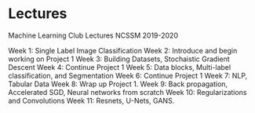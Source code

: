 # Lectures
Machine Learning Club Lectures NCSSM 2019-2020

Week 1: Single Label Image Classification
Week 2: Introduce and begin working on Project 1
Week 3: Building Datasets, Stochaistic Gradient Descent
Week 4: Continue Project 1
Week 5: Data blocks, Multi-label classification, and Segmentation
Week 6: Continue Project 1
Week 7: NLP, Tabular Data
Week 8: Wrap up Project 1.
Week 9: Back propagation, Accelerated SGD, Neural networks from scratch
Week 10: Regularizations and Convolutions
Week 11: Resnets, U-Nets, GANS.

